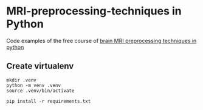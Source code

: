 # MRI-preprocessing-techniques in Python
Code examples of the free course of [brain MRI preprocessing techniques in python](https://www.youtube.com/playlist?list=PLI3eIHxETjX4a5NMmgayg3wuM232fYIxy)

## Create virtualenv
```
mkdir .venv
python -m venv .venv
source .venv/bin/activate

pip install -r requirements.txt
```
